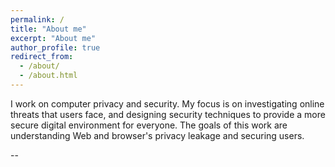 ```yaml
---
permalink: /
title: "About me"
excerpt: "About me"
author_profile: true
redirect_from: 
  - /about/
  - /about.html
---
```


I work on computer privacy and security. My focus is on investigating online threats that users face, and designing security techniques to provide a more secure digital environment for everyone. The goals of this work are understanding Web and browser's privacy leakage and securing users.

-- 

